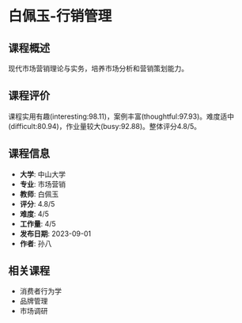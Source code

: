 # 白佩玉-行销管理

## 课程概述
现代市场营销理论与实务，培养市场分析和营销策划能力。

## 课程评价
课程实用有趣(interesting:98.11)，案例丰富(thoughtful:97.93)。难度适中(difficult:80.94)，作业量较大(busy:92.88)。整体评分4.8/5。

## 课程信息
- **大学**: 中山大学
- **专业**: 市场营销
- **教师**: 白佩玉
- **评分**: 4.8/5
- **难度**: 4/5
- **工作量**: 4/5
- **发布日期**: 2023-09-01
- **作者**: 孙八

## 相关课程
- 消费者行为学
- 品牌管理
- 市场调研
